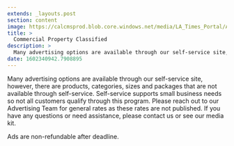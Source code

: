 ```yaml
--- 
extends: _layouts.post 
section: content 
image: https://calcmsprod.blob.core.windows.net/media/LA_Times_Portal/AdssLogo/favicon.ico 
title: > 
  Commercial Property Classified 
description: > 
  Many advertising options are available through our self-service site, however, there are products, categories, sizes and packages that are not available through self-service.Self-service supports small business needs so not all customers qualify through this program.Please reach out to our Advertising Team for general rates as these rates are not published.If you have any questions or need assistance, please contact us or see our media kit.Ads are non-refundable after deadline. 
date: 1602340942.7908895 
--- 
```

Many advertising options are available through our self-service site, however, there are products, categories, sizes and packages that are not available through self-service. Self-service supports small business needs so not all customers qualify through this program. Please reach out to our Advertising Team for general rates as these rates are not published. If you have any questions or need assistance, please contact us or see our media kit.

Ads are non-refundable after deadline.